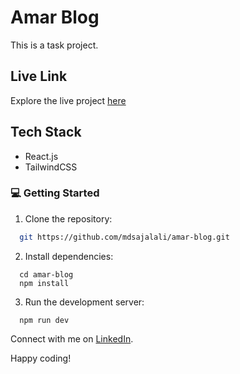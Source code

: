 # Amar Blog

This is a task project.

## Live Link

Explore the live project [here](https://amar-blog.vercel.app/)

 

## Tech Stack

- React.js
- TailwindCSS
 

### 💻 Getting Started

1. Clone the repository:

```bash
  git https://github.com/mdsajalali/amar-blog.git
```

2. Install dependencies:

```
  cd amar-blog
  npm install
```

3. Run the development server:

```
  npm run dev
```

Connect with me on [LinkedIn](https://www.linkedin.com/in/mdsajalali/).

Happy coding!
